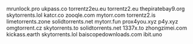 
mrunlock.pro
ukpass.co
torrentz2eu.eu
torrentz2.eu
thepiratebay9.org
skytorrents.lol
katcr.co
zooqle.com
mytorr.com
torrentz2.is
limetorrents.zone
solidtorrents.net
mytorr.fun
prox4you.xyz
p4y.xyz
omgtorrent.cz
skytorrents.to
solidtorrents.net
1337x.to
zhongzimei.com
kickass.earth
skytorrents.lol
baiscopedownloads.com
ibit.uno
